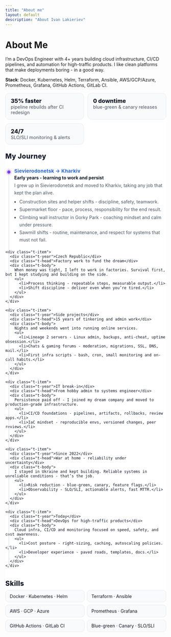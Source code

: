 ```yaml
---
title: "About me"
layout: default
description: "About Ivan Lakieriev"
---
```


# About Me

I’m a DevOps Engineer with 4+ years building cloud infrastructure, CI/CD pipelines, and automation for high-traffic products. I like clean platforms that make deployments boring - in a good way.

**Stack**: Docker, Kubernetes, Helm, Terraform, Ansible, AWS/GCP/Azure, Prometheus, Grafana, GitHub Actions, GitLab CI.

<style>
  /* SCOPED THEME — only inside .about-scope */
  .about-scope{
    --bg:#ffffff;
    --fg:#111827;
    --muted:#4b5563;
    --line:#e5e7eb;
    --accent:#2563eb;
    --accent-2:#7c3aed;
    --card:#f9fafb;
  }
  :where(html[data-theme="dark"]) .about-scope{
    --bg:#0b0e14; --fg:#e6e6e6; --muted:#9aa3b2;
    --line:#1f2733; --accent:#6ea8fe; --accent-2:#9b8cff; --card:#111827;
  }
  @media (prefers-color-scheme: dark){
    /* fallback if нет data-theme */
    .about-scope:not(:where(html[data-theme])){
      --bg:#0b0e14; --fg:#e6e6e6; --muted:#9aa3b2;
      --line:#1f2733; --accent:#6ea8fe; --accent-2:#9b8cff; --card:#111827;
    }
  }

  .about-scope{ background:var(--bg); color:var(--fg); }

  /* Metrics */
  .about-scope .metrics{ display:grid; gap:.75rem; grid-template-columns:repeat(auto-fit,minmax(200px,1fr)); margin:1rem 0 1.5rem }
  .about-scope .metric{ border:1px solid var(--line); background:var(--card); border-radius:.75rem; padding:.8rem 1rem }
  .about-scope .metric .n{ font-weight:800; font-size:1.1rem }
  .about-scope .metric .t{ color:var(--muted); font-size:.9rem }

  /* Section title */
  .about-scope .section-title{ font-weight:800; letter-spacing:.02em; margin:1.25rem 0 .5rem }

  /* Timeline */
  .about-scope .timeline{ position:relative; margin:1.5rem 0 2.25rem }
  .about-scope .timeline::before{ content:""; position:absolute; left:10px; top:0; bottom:0; width:2px; background:var(--line) }
  .about-scope .t-item{ position:relative; margin:0 0 1.25rem 0; padding-left:1.75rem }
  .about-scope .t-item::before{
    content:""; position:absolute; left:6px; top:.55rem; width:10px; height:10px; border-radius:999px;
    background:var(--accent-2); box-shadow:0 0 0 4px color-mix(in srgb, var(--accent-2), transparent 80%);
  }
  .about-scope .t-year{ font-weight:700; color:var(--accent); font-size:.95rem; letter-spacing:.02em }
  .about-scope .t-head{ font-weight:700; margin:.2rem 0 .35rem 0 }
  .about-scope .t-body{ color:var(--muted); line-height:1.6 }
  .about-scope .t-body ul{ margin:.35rem 0 0 0; padding-left:1rem }
  .about-scope .t-body li{ margin:.15rem 0 }

  /* Skills */
  .about-scope .skills{ display:grid; gap:.5rem; grid-template-columns:repeat(auto-fit,minmax(200px,1fr)) }
  .about-scope .badge{ border:1px solid var(--line); background:var(--card); padding:.6rem .8rem; border-radius:.6rem }
</style>

<section class="about-scope">

  <div class="metrics">
    <div class="metric"><div class="n">35% faster</div><div class="t">pipeline rebuilds after CI redesign</div></div>
    <div class="metric"><div class="n">0 downtime</div><div class="t">blue-green & canary releases</div></div>
    <div class="metric"><div class="n">24/7</div><div class="t">SLO/SLI monitoring & alerts</div></div>
  </div>

  <h2 class="section-title">My Journey</h2>

  <div class="timeline">
    <div class="t-item">
      <div class="t-year">Sievierodonetsk → Kharkiv</div>
      <div class="t-head">Early years - learning to work and persist</div>
      <div class="t-body">
        I grew up in Sievierodonetsk and moved to Kharkiv, taking any job that kept the plan alive.
        <ul>
          <li>Construction sites and helper shifts - discipline, safety, teamwork.</li>
          <li>Supermarket floor - pace, process, responsibility for the end result.</li>
          <li>Climbing wall instructor in Gorky Park - coaching mindset and calm under pressure.</li>
          <li>Sawmill shifts - routine, maintenance, and respect for systems that must not fail.</li>
        </ul>
      </div>
    </div>

    <div class="t-item">
      <div class="t-year">Czech Republic</div>
      <div class="t-head">Factory work to fund the dream</div>
      <div class="t-body">
        When money was tight, I left to work in factories. Survival first, but I kept studying and building on the side.
        <ul>
          <li>Process thinking - repeatable steps, measurable output.</li>
          <li>Shift discipline - deliver even when you’re tired.</li>
        </ul>
      </div>
    </div>

    <div class="t-item">
      <div class="t-year">Side projects</div>
      <div class="t-head">15 years of tinkering and admin work</div>
      <div class="t-body">
        Nights and weekends went into running online services.
        <ul>
          <li>Lineage 2 servers - Linux admin, backups, anti-cheat, uptime obsession.</li>
          <li>Chats & gaming forums - moderation, migrations, SSL, DNS, mail.</li>
          <li>First infra scripts - bash, cron, small monitoring and on-call habits.</li>
        </ul>
      </div>
    </div>

    <div class="t-item">
      <div class="t-year">IT break-in</div>
      <div class="t-head">From hobby admin to systems engineer</div>
      <div class="t-body">
        Persistence paid off - I joined my dream company and moved to production-grade infrastructure.
        <ul>
          <li>CI/CD foundations - pipelines, artifacts, rollbacks, review apps.</li>
          <li>IaC mindset - reproducible envs, versioned changes, peer reviews.</li>
        </ul>
      </div>
    </div>

    <div class="t-item">
      <div class="t-year">Since 2022</div>
      <div class="t-head">War at home - reliability under uncertainty</div>
      <div class="t-body">
        I stayed in Ukraine and kept building. Reliable systems in unreliable conditions - that’s the job.
        <ul>
          <li>Risk reduction - blue-green, canary, feature flags.</li>
          <li>Observability - SLO/SLI, actionable alerts, fast MTTR.</li>
        </ul>
      </div>
    </div>

    <div class="t-item">
      <div class="t-year">Today</div>
      <div class="t-head">DevOps for high-traffic products</div>
      <div class="t-body">
        Cloud infra, CI/CD and monitoring focused on speed, safety, and cost awareness.
        <ul>
          <li>Cost posture - right-sizing, caching, autoscaling policies.</li>
          <li>Developer experience - paved roads, templates, docs.</li>
        </ul>
      </div>
    </div>
  </div>

  <h2 class="section-title">Skills</h2>
  <div class="skills">
    <div class="badge">Docker · Kubernetes · Helm</div>
    <div class="badge">Terraform · Ansible</div>
    <div class="badge">AWS · GCP · Azure</div>
    <div class="badge">Prometheus · Grafana</div>
    <div class="badge">GitHub Actions · GitLab CI</div>
    <div class="badge">Blue-green · Canary · SLO/SLI</div>
  </div>

</section>


<style>
  /* === reveal on scroll === */
  .about-scope .reveal{
    opacity:0; transform:translateY(12px);
    transition:opacity .5s ease, transform .5s ease;
    will-change: opacity, transform;
  }
  .about-scope .reveal.is-visible{
    opacity:1; transform:translateY(0);
  }
  /* Небольшой «стаггер» через CSS-переменную */
  .about-scope .reveal{ transition-delay: var(--d, 0ms); }

  /* Если пользователь просит уменьшить анимации — отключаем */
  @media (prefers-reduced-motion: reduce){
    .about-scope .reveal{ opacity:1 !important; transform:none !important; transition:none !important; }
  }
</style>

<script>
  (function(){
    // если движок вырезает <script>, помести этот блок в layout.
    const root = document.querySelector('.about-scope');
    if(!root) return;

    // элементы для анимации
    const targets = [
      ...root.querySelectorAll('.t-item'),
      ...root.querySelectorAll('.metric'),
      ...root.querySelectorAll('.badge')
    ];

    // навешиваем класс reveal и задаём «стаггер» в рамках каждого контейнера
    const setStagger = (nodes, step=80) => nodes.forEach((el, i) => {
      el.classList.add('reveal');
      el.style.setProperty('--d', (i*step) + 'ms');
    });

    // группируем по секциям для красивого появления
    const groups = [
      root.querySelectorAll('.metric'),
      root.querySelectorAll('.timeline .t-item'),
      root.querySelectorAll('.skills .badge')
    ];
    groups.forEach(g => setStagger([...g]));

    // IntersectionObserver
    const io = new IntersectionObserver((entries) => {
      entries.forEach(entry => {
        if(entry.isIntersecting){
          entry.target.classList.add('is-visible');
          io.unobserve(entry.target); // показываем один раз
        }
      });
    }, { rootMargin: '0px 0px -10% 0px', threshold: 0.15 });

    targets.forEach(t => io.observe(t));
  })();
</script>
